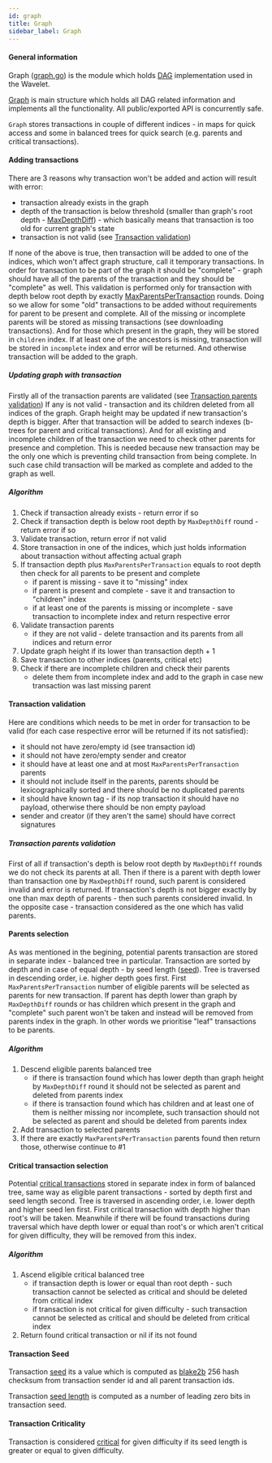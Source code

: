 ```yaml
---
id: graph
title: Graph
sidebar_label: Graph
---
```


#### General information
Graph ([graph.go](https://github.com/perlin-network/wavelet/blob/master/graph.go)) is the module which holds [DAG](https://en.wikipedia.org/wiki/Directed_acyclic_graph) implementation used in the Wavelet.

[Graph](https://github.com/perlin-network/wavelet/blob/master/graph.go#L74) is main structure which holds all DAG related information and implements all the functionality.
All public/exported API is concurrently safe.

`Graph` stores transactions in couple of different indices - in maps for quick access and some in balanced trees for quick search (e.g. parents and critical transactions).

#### Adding transactions
There are 3 reasons why transaction won't be added and action will result with error:
- transaction already exists in the graph
- depth of the transaction is below threshold (smaller than graph's root depth - [MaxDepthDiff](https://github.com/perlin-network/wavelet/blob/master/sys/const.go#L62)) - which basically means that transaction is too old for current graph's state
- transaction is not valid (see [Transaction validation](#transaction-validation))

If none of the above is true, then transaction will be added to one of the indices, which won't affect graph structure, call it temporary transactions.
In order for transaction to be part of the graph it should be "complete" - graph should have all of the parents of the transaction and they should be "complete" as well. This validation is performed only for transaction with depth below root depth by exactly [MaxParentsPerTransaction](https://github.com/perlin-network/wavelet/blob/master/sys/const.go#L65) rounds.
Doing so we allow for some "old" transactions to be added without requirements for parent to be present and complete.
All of the missing or incomplete parents will be stored as missing transactions (see downloading transactions). And for those which present in the graph, they will be stored in `children` index.
If at least one of the ancestors is missing, transaction will be stored in `incomplete` index and error will be returned.
And otherwise transaction will be added to the graph.

##### Updating graph with transaction
Firstly all of the transaction parents are validated (see [Transaction parents validation](#transaction-parents-validation))
If any is not valid - transaction and its children deleted from all indices of the graph.
Graph height may be updated if new transaction's depth is bigger.
After that transaction will be added to search indexes (b-trees for parent and critical transactions). And for all existing and incomplete children of the transaction we need to check other parents for presence and completion. This is needed because new transaction may be the only one which is preventing child transaction from being complete. 
In such case child transaction will be marked as complete and added to the graph as well.

##### Algorithm
1. Check if transaction already exists - return error if so
2. Check if transaction depth is below root depth by `MaxDepthDiff` round - return error if so
3. Validate transaction, return error if not valid
4. Store transaction in one of the indices, which just holds information about transaction without affecting actual graph
5. If transaction depth plus `MaxParentsPerTransaction` equals to root depth then check for all parents to be present and complete
    * if parent is missing - save it to "missing" index
    * if parent is present and complete - save it and transaction to "children" index
    * if at least one of the parents is missing or incomplete - save transaction to incomplete index and return respective error 
6. Validate transaction parents
    * if they are not valid - delete transaction and its parents from all indices and return error
7. Update graph height if its lower than transaction depth + 1
8. Save transaction to other indices (parents, critical etc)
9. Check if there are incomplete children and check their parents
    * delete them from incomplete index and add to the graph in case new transaction was last missing parent

#### Transaction validation
Here are conditions which needs to be met in order for transaction to be valid (for each case respective error will be returned if its not satisfied):
- it should not have zero/empty id (see transaction id)
- it should not have zero/empty sender and creator
- it should have at least one and at most `MaxParentsPerTransaction` parents
- it should not include itself in the parents, parents should be lexicographically sorted and there should be no duplicated parents
- it should have known tag - if its nop transaction it should have no payload, otherwise there should be non empty payload
- sender and creator (if they aren't the same) should have correct signatures

##### Transaction parents validation
First of all if transaction's depth is below root depth by `MaxDepthDiff` rounds we do not check its parents at all.
Then if there is a parent with depth lower than transaction one by `MaxDepthDiff` round, such parent is considered invalid and error is returned.
If transaction's depth is not bigger exactly by one than max depth of parents - then such parents considered invalid. 
In the opposite case - transaction considered as the one which has valid parents.

#### Parents selection
As was mentioned in the begining, potential parents transaction are stored in separate index - balanced tree in particular. Transaction are sorted by depth and in case of equal depth - by seed length ([seed](#transaction-seed)).
Tree is traversed in descending order, i.e. higher depth goes first. First `MaxParentsPerTransaction` number of eligible parents will be selected as parents for new transaction. If parent has depth lower than graph by `MaxDepthDiff` rounds or has children which present in the graph and "complete" such parent won't be taken and instead will be removed from parents index in the graph.
In other words we prioritise "leaf" transactions to be parents.  

##### Algorithm
1. Descend eligible parents balanced tree
    * if there is transaction found which has lower depth than graph height by `MaxDepthDiff` round it should not be selected as parent and deleted from parents index
    * if there is transaction found which has children and at least one of them is neither missing nor incomplete, such transaction should not be selected as parent and should be deleted from parents index
2. Add transaction to selected parents
3. If there are exactly `MaxParentsPerTransaction` parents found then return those, otherwise continue to #1 

#### Critical transaction selection
Potential [critical transactions](#transaction-criticality) stored in separate index in form of balanced tree, same way as eligible parent transactions - sorted by depth first and seed length second.
Tree is traversed in ascending order, i.e. lower depth and higher seed len first. First critical transaction with depth higher than root's will be taken. Meanwhile if there will be found transactions during traversal which have depth lower or equal than root's or which aren't critical for given difficulty, they will be removed from this index.

##### Algorithm
1. Ascend eligible critical balanced tree
    * if transaction depth is lower or equal than root depth - such transaction cannot be selected as critical and should be deleted from critical index
    * if transaction is not critical for given difficulty - such transaction cannot be selected as critical and should be deleted from critical index
2. Return found critical transaction or nil if its not found

#### Transaction Seed
Transaction [seed](https://github.com/perlin-network/wavelet/blob/master/tx.go#L55) its a value which is computed as [blake2b](https://en.wikipedia.org/wiki/BLAKE_(hash_function)#BLAKE2) 256 hash checksum from transaction sender id and all parent transaction ids.

Transaction [seed length](https://github.com/perlin-network/wavelet/blob/master/tx.go#L56) is computed as a number of leading zero bits in transaction seed. 

#### Transaction Criticality
Transaction is considered [critical](https://github.com/perlin-network/wavelet/blob/master/tx.go#L279) for given difficulty if its seed length is greater or equal to given difficulty.
